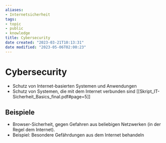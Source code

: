 ```yaml
---
aliases:
- Internetsicherheit
tags: 
- topic
- public
- knowledge
title: Cybersecurity
date created: "2023-03-21T10:13:31"
date modified: "2023-05-06T02:00:23"
---
```


# Cybersecurity
- Schutz von Internet-basierten Systemen und Anwendungen
- Schutz von Systemen, die mit dem Internet verbunden sind
[[Skript_IT-Sicherheit_Basics_final.pdf#page=5]]

## Beispiele
- Browser-Sicherheit, gegen Gefahren aus beliebigen Netzwerken (in der Regel dem Internet).
- Beispiel: Besondere Gefährdungen aus dem Internet behandeln

